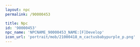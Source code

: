 ```yaml
---
layout: npc
permalink: /90000453

title: Npc
id: '90000453'
npc_name: 'NPCNAME_90000453_NAME:[F]Develop'
icon_url: 'portrait/mob/21000418_m_cactusbabypurple_p.png'
---
```

